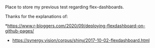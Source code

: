 Place to store my previous test regarding flex-dashboards.

Thanks for the explanations of:

*<https://www.r-bloggers.com/2020/09/deploying-flexdashboard-on-github-pages/>
* <https://synergy.vision/corpus/shiny/2017-10-02-flexdashboard.html>
